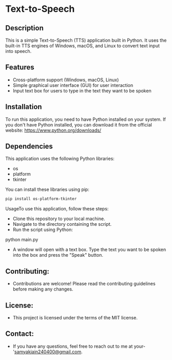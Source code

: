 # Text-to-Speech

## Description

This is a simple Text-to-Speech (TTS) application built in Python. It uses the built-in TTS engines of Windows, macOS, and Linux to convert text input into speech.

## Features

- Cross-platform support (Windows, macOS, Linux)
- Simple graphical user interface (GUI) for user interaction
- Input text box for users to type in the text they want to be spoken

## Installation

To run this application, you need to have Python installed on your system. If you don't have Python installed, you can download it from the official website: https://www.python.org/downloads/

## Dependencies

This application uses the following Python libraries:

- os
- platform
- tkinter

You can install these libraries using pip:

```bash
pip install os-platform-tkinter
```
UsageTo use this application, follow these steps:
- Clone this repository to your local machine.
- Navigate to the directory containing the script.
- Run the script using Python:

python main.py

- A window will open with a text box. Type the text you want to be spoken into the box and press the "Speak" button.

## Contributing:

 - Contributions are welcome! Please read the contributing guidelines before making any changes.

## License:

 - This project is licensed under the terms of the MIT license.

## Contact:

 - If you have any questions, feel free to reach out to me at your- 'samyakjain240400@gmail.com.

